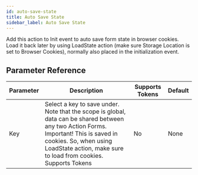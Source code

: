 ```yaml
---
id: auto-save-state
title: Auto Save State
sidebar_label: Auto Save State
---
```



Add this action to Init event to auto save form state in browser cookies. Load it back later by using LoadState action (make sure Storage Location is set to Browser Cookies), normally also placed in the initialization event.

## Parameter Reference
| Parameter | Description | Supports Tokens | Default |
| -- | -- | -- | -- |
| Key | Select a key to save under. Note that the scope is global, data can be shared between any two Action Forms. Important! This is saved in cookies. So, when using LoadState action, make sure to load from cookies. Supports Tokens | No | None |
